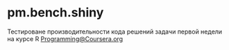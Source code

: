 pm.bench.shiny
==============

Тестироване производительности кода решений задачи первой недели на курсе R Programming@Coursera.org

